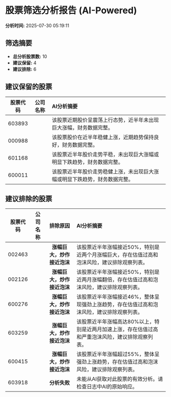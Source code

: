 # 股票筛选分析报告 (AI-Powered)

**分析时间:** 2025-07-30 05:19:11

## 筛选摘要

- **总分析股票数:** 10
- **建议保留:** 4
- **建议排除:** 6

## 建议保留的股票

| 股票代码 | 公司名称 | AI分析摘要 |
|:---:|:---:|:---|
| 603893 |  | 该股票近期股价呈震荡上行态势，近半年未出现巨大涨幅，财务数据完整。 |
| 000988 |  | 该股票股价在近半年稳健上涨，近期趋势保持良好，财务数据完整。 |
| 601168 |  | 该股票近半年股价走势平稳，未出现巨大涨幅或明显下跌趋势，财务数据完整。 |
| 600011 |  | 该股票近半年股价走势稳健上涨，未出现巨大涨幅或明显下跌趋势，财务数据完整。 |

## 建议排除的股票

| 股票代码 | 公司名称 | 排除原因 | AI分析摘要 |
|:---:|:---:|:---:|:---|
| 002463 |  | **涨幅巨大，炒作接近泡沫** | 该股票近半年涨幅接近50%，特别是近两个月涨幅巨大，存在估值过高和泡沫风险，建议排除观察列表。 |
| 002126 |  | **涨幅巨大，炒作接近泡沫** | 该股票近半年涨幅接近50%，特别是近两月涨幅翻倍，存在估值过高和泡沫风险，建议排除观察列表。 |
| 600276 |  | **涨幅巨大，炒作接近泡沫** | 该股票近半年涨幅接近46%，整体呈现强劲上涨趋势，存在估值过高和泡沫风险，建议排除观察列表。 |
| 603259 |  | **涨幅巨大，炒作接近泡沫** | 该股票近半年涨幅高达80%以上，特别是近两月加速上涨，存在估值过高和严重泡沫风险，建议排除观察列表。 |
| 600415 |  | **涨幅巨大，炒作接近泡沫** | 该股票近半年涨幅超过55%，整体呈强劲上涨趋势，存在估值过高和泡沫风险，建议排除观察列表。 |
| 603918 |  | **分析失败** | 未能从AI获取对此股票的有效分析。请检查日志中AI的原始响应。 |
